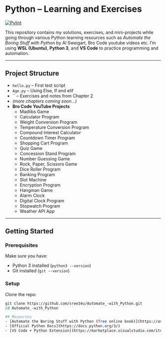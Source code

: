 # Python – Learning and Exercises

[![Pylint](https://github.com/sree34u/Automate_with_Python/actions/workflows/pylint.yml/badge.svg)](https://github.com/sree34u/Automate_with_Python/actions/workflows/pylint.yml)

This repository contains my solutions, exercises, and mini-projects while going through various Python learning resources such as *Automate the Boring Stuff with Python* by Al Sweigart, Bro Code youtube videos etc.
I’m using **WSL (Ubuntu)**, **Python 3**, and **VS Code** to practice programming and automation.

---

## Project Structure

- `hello.py` – First test script
- `Age.py` – Using Else, If and elif
- `` – Exercises and notes from Chapter 2
- *(more chapters coming soon...)*
- **Bro Code YouTube Projects**
  - Madlibs Game
  - Calculator Program
  - Weight Conversion Program
  - Temperature Conversion Program
  - Compound Interest Calculator
  - Countdown Timer Program
  - Shopping Cart Program
  - Quiz Game
  - Concession Stand Program
  - Number Guessing Game
  - Rock, Paper, Scissors Game
  - Dice Roller Program
  - Banking Program
  - Slot Machine
  - Encryption Program
  - Hangman Game
  - Alarm Clock
  - Digital Clock Program
  - Stopwatch Program
  - Weather API App
---

## Getting Started

### Prerequisites
Make sure you have:
- Python 3 installed (`python3 --version`)
- Git installed (`git --version`)

### Setup
Clone the repo:
```bash
git clone https://github.com/sree34u/Automate_-with_Python.git
cd Automate_-with_Python

## Resources
- [Automate the Boring Stuff with Python (free online book)](https://automatetheboringstuff.com/)
- [Official Python Docs](https://docs.python.org/3/)
- [VS Code + Python Extension](https://marketplace.visualstudio.com/items?itemName=ms-python.python)

